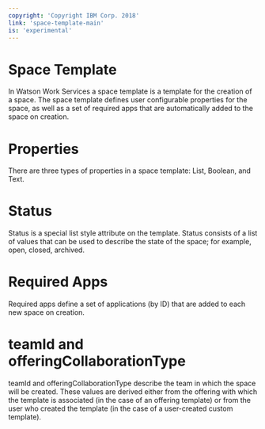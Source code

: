 ```yaml
---
copyright: 'Copyright IBM Corp. 2018'
link: 'space-template-main'
is: 'experimental'
---
```


# Space Template

In Watson Work Services a space template is a template for the creation of a space.
The space template defines user configurable properties for the space, 
as well as a set of required apps that are automatically added to the space on creation.

# Properties

There are three types of properties in a space template: List, Boolean, and Text.

# Status

Status is a special list style attribute on the template. 
Status consists of a list of values that can be used to describe the state of the space; for example, open, closed, archived.

# Required Apps

Required apps define a set of applications (by ID) that are added to each new space on creation.

# teamId and offeringCollaborationType

teamId and offeringCollaborationType describe the team in which the space will be created.
These values are derived either from the offering with which the template is associated 
(in the case of an offering template) or from the user who created the template 
(in the case of a user-created custom template).